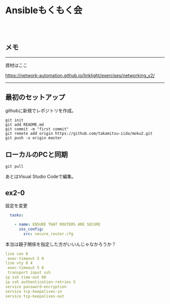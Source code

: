 <!-- markdownlint-disable MD001 -->
<!-- markdownlint-disable MD012 -->
<!-- markdownlint-disable MD036 -->

# Ansibleもくもく会

<br>
<br>

## メモ

---

資材はここ

<https://network-automation.github.io/linklight/exercises/networking_v2/>


---

## 最初のセットアップ

githubに新規でレポジトリを作成。

```
git init
git add README.md
git commit -m "first commit"
git remote add origin https://github.com/takamitsu-iida/moku2.git
git push -u origin master
```

## ローカルのPCと同期

```
git pull
```

あとはVisual Studio Codeで編集。

## ex2-0

設定を変更

```yml
  tasks:

    - name: ENSURE THAT ROUTERS ARE SECURE
      ios_config:
        src: secure_router.cfg
```

本当は親子関係を指定した方がいいんじゃなかろうか？

```yml
line con 0
 exec-timeout 5 0
line vty 0 4
 exec-timeout 5 0
 transport input ssh
ip ssh time-out 60
ip ssh authentication-retries 5
service password-encryption
service tcp-keepalives-in
service tcp-keepalives-out
```
